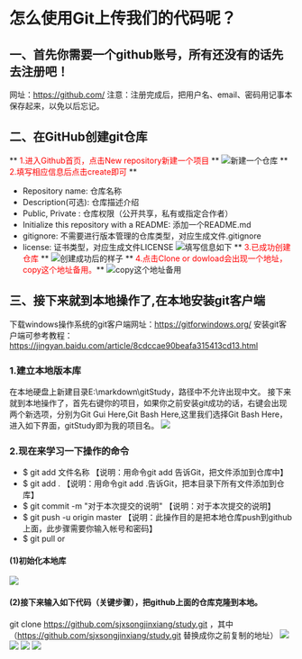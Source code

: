# 怎么使用Git上传我们的代码呢？
## 一、首先你需要一个github账号，所有还没有的话先去注册吧！
网址：https://github.com/
注意：注册完成后，把用户名、email、密码用记事本保存起来，以免以后忘记。
## 二、在GitHub创建git仓库
** <font color="red">1.进入Github首页，点击New repository新建一个项目</font> **
![新建一个仓库](assets/dc7caeef.png)
** <font color="red">2.填写相应信息后点击create即可</font> **
* Repository name: 仓库名称
* Description(可选): 仓库描述介绍
* Public, Private : 仓库权限（公开共享，私有或指定合作者）
* Initialize this repository with a README: 添加一个README.md
* gitignore: 不需要进行版本管理的仓库类型，对应生成文件.gitignore
* license: 证书类型，对应生成文件LICENSE
![填写信息如下](assets/76b23e7c.png)
** <font color="red">3.已成功创建仓库</font> **
![创建成功后的样子](assets/6be66a48.png)
** <font color="red">4.点击Clone or dowload会出现一个地址，copy这个地址备用。</font>**
![copy这个地址备用](assets/68da566d.png)
## 三、接下来就到本地操作了,在本地安装git客户端
下载windows操作系统的git客户端网址：https://gitforwindows.org/
安装git客户端可参考教程：https://jingyan.baidu.com/article/8cdccae90beafa315413cd13.html
### 1.建立本地版本库
在本地硬盘上新建目录E:\markdown\gitStudy，路径中不允许出现中文。
接下来就到本地操作了，首先右键你的项目，如果你之前安装git成功的话，右键会出现两个新选项，分别为Git Gui Here,Git Bash Here,这里我们选择Git Bash Here，进入如下界面，gitStudy即为我的项目名。
![](assets/92823b2f.png)
### 2.现在来学习一下操作的命令
* $ git add 文件名称   【说明：用命令git add 告诉Git，把文件添加到仓库中】
* $ git add .        【说明：用命令git add .告诉Git，把本目录下所有文件添加到仓库】
* $ git commit -m "对于本次提交的说明"  【说明：对于本次提交的说明】
* $ git push -u origin master  【说明：此操作目的是把本地仓库push到github上面，此步骤需要你输入帐号和密码】
* $  git pull or

#### (1)初始化本地库
![](assets/37e39571.png)
#### (2)接下来输入如下代码（关键步骤），把github上面的仓库克隆到本地。
git clone https://github.com/sjxsongjinxiang/study.git ，其中（https://github.com/sjxsongjinxiang/study.git 替换成你之前复制的地址）
![](assets/1334f030.png)
![](assets/d72de99c.png)
![](assets/a278f23d.png)
![](assets/6970a29f.png)
